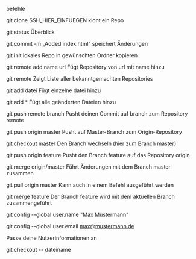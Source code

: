 befehle 

git clone SSH_HIER_EINFUEGEN
klont ein Repo 

git status
Überblick

git commit -m „Added index.html“
speichert Änderungen 

git init
lokales Repo in gewünschten Ordner kopieren

git remote add name url
Fügt Repository von url mit name hinzu

git remote
Zeigt Liste aller bekanntgemachten Repositories

git add datei
Fügt einzelne datei hinzu

git add *
Fügt alle geänderten Dateien hinzu

git push remote branch
Pusht deinen Commit auf branch zum Repository remote

git push origin master
Pusht auf Master-Branch zum Origin-Repository

git checkout master
Den Branch wechseln (hier zum Branch master)

git push origin feature
Pusht den Branch feature auf das Repository origin

git merge origin/master
Führt Änderungen mit dem Branch master zusammen

git pull origin master
Kann auch in einem Befehl ausgeführt werden

git merge feature
Der Branch feature wird mit dem aktuellen Branch zusammengeführt

git config --global user.name "Max Mustermann"

git config --global user.email max@mustermann.de

Passe deine Nutzerinformationen an

git checkout -- dateiname